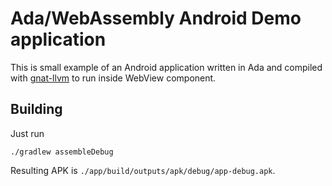 # Ada/WebAssembly Android Demo application

This is small example of an Android application written in Ada
and compiled with [gnat-llvm](https://github.com/godunko/adawebpack)
to run inside WebView component.

## Building

Just run
```
./gradlew assembleDebug
```

Resulting APK is `./app/build/outputs/apk/debug/app-debug.apk`.

